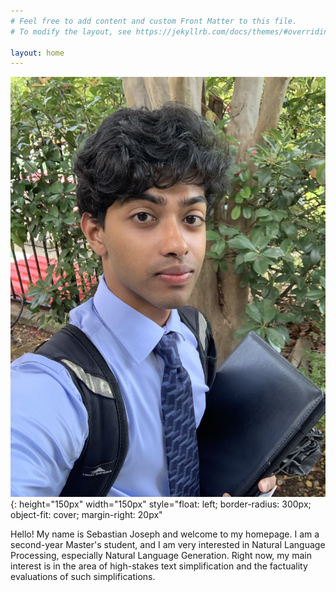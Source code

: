 ```yaml
---
# Feel free to add content and custom Front Matter to this file.
# To modify the layout, see https://jekyllrb.com/docs/themes/#overriding-theme-defaults

layout: home
---
```


![profile](/IMG_3386.jpg){: height="150px" width="150px" style="float: left; border-radius: 300px; object-fit: cover; margin-right: 20px"

Hello! My name is Sebastian Joseph and welcome to my homepage. I am a second-year Master's student, and I am very interested in Natural Language Processing, especially Natural Language Generation. Right now, my main interest is in the area of high-stakes text simplification and the factuality evaluations of such simplifications. 
